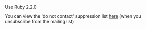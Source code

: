 Use Ruby 2.2.0

You can view the 'do not contact' suppression list [here](http://bin.mailgun.net/1034dc93) (when you unsubscribe from the mailing list)
